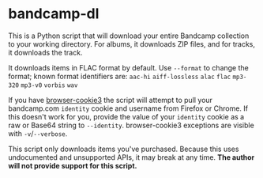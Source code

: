 # bandcamp-dl

This is a Python script that will download your entire Bandcamp collection to your working directory. For albums, it downloads ZIP files, and for tracks, it downloads the track.

It downloads items in FLAC format by default. Use `--format` to change the format; known format identifiers are: 
`aac-hi`
`aiff-lossless`
`alac`
`flac`
`mp3-320`
`mp3-v0`
`vorbis`
`wav`

If you have [browser-cookie3](https://pypi.org/project/browser-cookie3/) the script will attempt to pull your bandcamp.com `identity` cookie and username from Firefox or Chrome.
If this doesn't work for you, provide the value of your `identity` cookie as a raw or Base64 string to `--identity`.
browser-cookie3 exceptions are visible with `-v`/`--verbose`.

This script only downloads items you've purchased.
Because this uses undocumented and unsupported APIs, it may break at any time.
**The author will not provide support for this script.**
